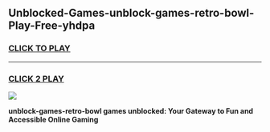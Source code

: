 
## Unblocked-Games-unblock-games-retro-bowl-Play-Free-yhdpa
<h3>
<a href="https://premium76.site?title=unblock-games-retro-bowl&ref=17A">CLICK TO PLAY</a></h3>
<hr>

<h3>
<a href="https://premium76.site?title=unblock-games-retro-bowl&ref=17A">CLICK 2 PLAY</a>
  
</h3>

<a href="https://premium76.site?title=unblock-games-retro-bowl&ref=17A"><img src="https://clearcache.store/games.png"></a>


**unblock-games-retro-bowl games unblocked: Your Gateway to Fun and Accessible Online Gaming**
